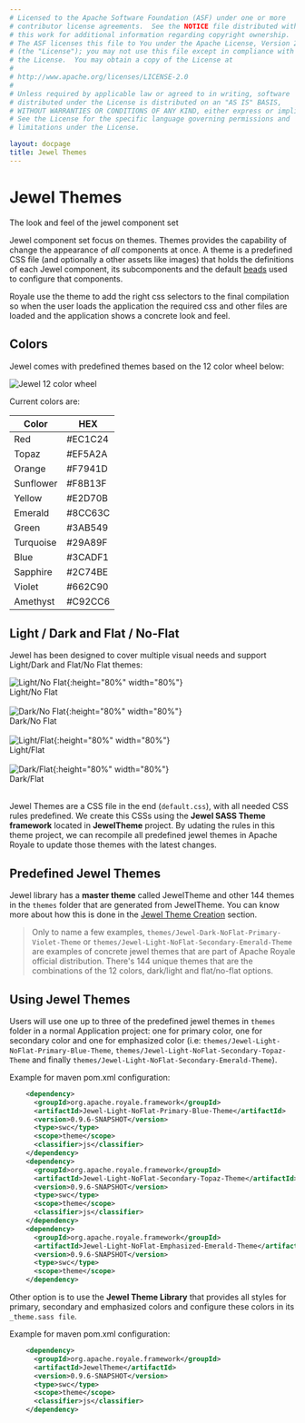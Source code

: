```yaml
---
# Licensed to the Apache Software Foundation (ASF) under one or more
# contributor license agreements.  See the NOTICE file distributed with
# this work for additional information regarding copyright ownership.
# The ASF licenses this file to You under the Apache License, Version 2.0
# (the "License"); you may not use this file except in compliance with
# the License.  You may obtain a copy of the License at
# 
# http://www.apache.org/licenses/LICENSE-2.0
# 
# Unless required by applicable law or agreed to in writing, software
# distributed under the License is distributed on an "AS IS" BASIS,
# WITHOUT WARRANTIES OR CONDITIONS OF ANY KIND, either express or implied.
# See the License for the specific language governing permissions and
# limitations under the License.

layout: docpage
title: Jewel Themes
---
```


# Jewel Themes

The look and feel of the jewel component set

Jewel component set focus on themes. Themes provides the capability of change the appearance of _all_ components at once. 
A theme is a predefined CSS file (and optionally a other assets like images) that holds the definitions of each Jewel component, its subcomponents and the default [beads](features/strands-and-beads.html) used to configure that components. 

Royale use the theme to add the right css selectors to the final compilation so when the user loads the application the required css and other files are loaded and the application shows a concrete look and feel.

## Colors

Jewel comes with predefined themes based on the 12 color wheel below:

![Jewel 12 color wheel](assets/images/apache-royale-jewel-12-color-wheel.jpeg)

Current colors are:

| Color     | HEX       |
| --------- | --------- |
| Red       | #EC1C24   |
| Topaz     | #EF5A2A   |
| Orange    | #F7941D   |
| Sunflower | #F8B13F   |
| Yellow    | #E2D70B   |
| Emerald   | #8CC63C   |
| Green     | #3AB549   |
| Turquoise | #29A89F   |
| Blue      | #3CADF1   |
| Sapphire  | #2C74BE   |
| Violet    | #662C90   |
| Amethyst  | #C92CC6   |

## Light / Dark and Flat / No-Flat

Jewel has been designed to cover multiple visual needs and support Light/Dark and Flat/No Flat themes:

![Light/No Flat](assets/images/apache-royale-jewel-light-noflat.jpeg){:height="80%" width="80%"}
<br>
Light/No Flat
<br><br>
![Dark/No Flat](assets/images/apache-royale-jewel-dark-noflat.jpeg){:height="80%" width="80%"}
<br>
Dark/No Flat
<br><br>
![Light/Flat](assets/images/apache-royale-jewel-light-flat.jpeg){:height="80%" width="80%"}
<br>
Light/Flat
<br><br>
![Dark/Flat](assets/images/apache-royale-jewel-dark-flat.jpeg){:height="80%" width="80%"}
<br>
Dark/Flat
<br><br>

Jewel Themes are a CSS file in the end (`default.css`), with all needed CSS rules predefined. We create this CSSs using the __Jewel SASS Theme framework__ located in __JewelTheme__ project. By udating the rules in this theme project, we can recompile all predefined jewel themes in Apache Royale to update those themes with the latest changes.

## Predefined Jewel Themes

Jewel library has a __master theme__ called JewelTheme and other 144 themes in the `themes` folder that are generated from JewelTheme. You can know more about how this is done in the [Jewel Theme Creation](component-sets/jewel/jewel-theme-creation.html) section.

> Only to name a few examples, `themes/Jewel-Dark-NoFlat-Primary-Violet-Theme` or `themes/Jewel-Light-NoFlat-Secondary-Emerald-Theme` are examples of concrete jewel themes that are part of Apache Royale official distribution. There's 144 unique themes that are the combinations of the 12 colors, dark/light and flat/no-flat options.

## Using Jewel Themes

Users will use one up to three of the predefined jewel themes in `themes` folder in a normal Application project: one for primary color, one for secondary color and one for emphasized color (i.e: `themes/Jewel-Light-NoFlat-Primary-Blue-Theme`, `themes/Jewel-Light-NoFlat-Secondary-Topaz-Theme` and finally `themes/Jewel-Light-NoFlat-Secondary-Emerald-Theme`).

Example for maven pom.xml configuration:

```xml
    <dependency>
      <groupId>org.apache.royale.framework</groupId>
      <artifactId>Jewel-Light-NoFlat-Primary-Blue-Theme</artifactId>
      <version>0.9.6-SNAPSHOT</version>
      <type>swc</type>
      <scope>theme</scope>
      <classifier>js</classifier>
    </dependency>
    <dependency>
      <groupId>org.apache.royale.framework</groupId>
      <artifactId>Jewel-Light-NoFlat-Secondary-Topaz-Theme</artifactId>
      <version>0.9.6-SNAPSHOT</version>
      <type>swc</type>
      <scope>theme</scope>
      <classifier>js</classifier>
    </dependency>
    <dependency>
      <groupId>org.apache.royale.framework</groupId>
      <artifactId>Jewel-Light-NoFlat-Emphasized-Emerald-Theme</artifactId>
      <version>0.9.6-SNAPSHOT</version>
      <type>swc</type>
      <scope>theme</scope>
    </dependency>
```

Other option is to use the __Jewel Theme Library__ that provides all styles for primary, secondary and emphasized colors and configure these colors in its `_theme.sass file`.

Example for maven pom.xml configuration:

```xml
    <dependency>
      <groupId>org.apache.royale.framework</groupId>
      <artifactId>JewelTheme</artifactId>
      <version>0.9.6-SNAPSHOT</version>
      <type>swc</type>
      <scope>theme</scope>
      <classifier>js</classifier>
    </dependency>
```